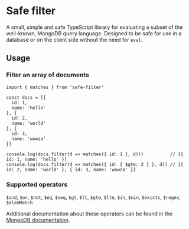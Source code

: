 # Safe filter
A small, simple and safe TypeScript library for evaluating a subset of the well-known, MongoDB query language. Designed to be safe for use in a database or on the client side without the need for `eval`.

## Usage

### Filter an array of documents
```
import { matches } from 'safe-filter'

const docs = [{
  id: 1,
  name: 'hello'
}, {
  id: 2,
  name: 'world'
}, {
  id: 3,
  name: 'wowza'
}]

console.log(docs.filter(d => matches({ id: 1 }, d)))          // [{ id: 1, name: 'hello' }]
console.log(docs.filter(d => matches({ id: { $gte: 2 } }, d)) // [{ id: 2, name: 'world' }, { id: 3, name: 'wowza' }]
```

### Supported operators
`$and`, `$or`, `$not`, `$eq`, `$neq`, `$gt`, `$lt`, `$gte`, `$lte`, `$in`, `$nin`, `$exists`, `$regex`, `$elemMatch`

Additional documentation about these operators can be found in the [MongoDB documentation](https://docs.mongodb.com/manual/reference/operator/query/).